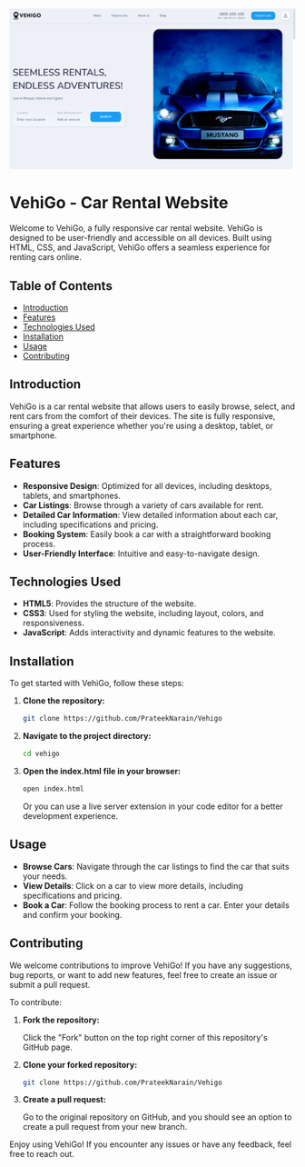 
<img src="https://github.com/PrateekNarain/Vehigo/blob/main/VehiGo%20Home/images/project-logo.png?raw=true" />

 # VehiGo - Car Rental Website
 


Welcome to VehiGo, a fully responsive car rental website. VehiGo is designed to be user-friendly and accessible on all devices. Built using HTML, CSS, and JavaScript, VehiGo offers a seamless experience for renting cars online.

## Table of Contents

- [Introduction](#introduction)
- [Features](#features)
- [Technologies Used](#technologies-used)
- [Installation](#installation)
- [Usage](#usage)
- [Contributing](#contributing)

## Introduction

VehiGo is a car rental website that allows users to easily browse, select, and rent cars from the comfort of their devices. The site is fully responsive, ensuring a great experience whether you're using a desktop, tablet, or smartphone.

## Features

- **Responsive Design**: Optimized for all devices, including desktops, tablets, and smartphones.
- **Car Listings**: Browse through a variety of cars available for rent.
- **Detailed Car Information**: View detailed information about each car, including specifications and pricing.
- **Booking System**: Easily book a car with a straightforward booking process.
- **User-Friendly Interface**: Intuitive and easy-to-navigate design.

## Technologies Used

- **HTML5**: Provides the structure of the website.
- **CSS3**: Used for styling the website, including layout, colors, and responsiveness.
- **JavaScript**: Adds interactivity and dynamic features to the website.

## Installation

To get started with VehiGo, follow these steps:

1. **Clone the repository:**

    ```sh
    git clone https://github.com/PrateekNarain/Vehigo
    ```

2. **Navigate to the project directory:**

    ```sh
    cd vehigo
    ```

3. **Open the index.html file in your browser:**

    ```sh
    open index.html
    ```

    Or you can use a live server extension in your code editor for a better development experience.

## Usage

- **Browse Cars**: Navigate through the car listings to find the car that suits your needs.
- **View Details**: Click on a car to view more details, including specifications and pricing.
- **Book a Car**: Follow the booking process to rent a car. Enter your details and confirm your booking.

## Contributing

We welcome contributions to improve VehiGo! If you have any suggestions, bug reports, or want to add new features, feel free to create an issue or submit a pull request.

To contribute:

1. **Fork the repository:**

    Click the "Fork" button on the top right corner of this repository's GitHub page.

2. **Clone your forked repository:**

    ```sh
    git clone https://github.com/PrateekNarain/Vehigo
    ```


3. **Create a pull request:**

    Go to the original repository on GitHub, and you should see an option to create a pull request from your new branch.

Enjoy using VehiGo! If you encounter any issues or have any feedback, feel free to reach out.

